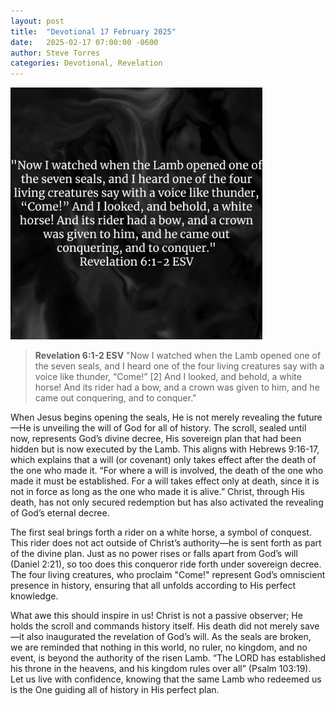 ```yaml
---
layout: post
title:  "Devotional 17 February 2025"
date:   2025-02-17 07:00:00 -0600
author: Steve Torres
categories: Devotional, Revelation
---
```

<img src="https://github.com/ElEsteeb/ElEsteeb.github.io/blob/main/images/devotionals/Rev-6_1-2.jpg?raw=true" alt="Revelation 6:1-2.jpg" style="max-width: 80%; height: auto;">

>**Revelation 6:1-2 ESV**
>"Now I watched when the Lamb opened one of the seven seals, and I heard one of the four living creatures say with a voice like thunder, “Come!” [2] And I looked, and behold, a white horse! And its rider had a bow, and a crown was given to him, and he came out conquering, and to conquer."

When Jesus begins opening the seals, He is not merely revealing the future—He is unveiling the will of God for all of history. The scroll, sealed until now, represents God’s divine decree, His sovereign plan that had been hidden but is now executed by the Lamb. This aligns with Hebrews 9:16-17, which explains that a will (or covenant) only takes effect after the death of the one who made it. “For where a will is involved, the death of the one who made it must be established. For a will takes effect only at death, since it is not in force as long as the one who made it is alive.” Christ, through His death, has not only secured redemption but has also activated the revealing of God’s eternal decree.

The first seal brings forth a rider on a white horse, a symbol of conquest. This rider does not act outside of Christ’s authority—he is sent forth as part of the divine plan. Just as no power rises or falls apart from God’s will (Daniel 2:21), so too does this conqueror ride forth under sovereign decree. The four living creatures, who proclaim "Come!" represent God’s omniscient presence in history, ensuring that all unfolds according to His perfect knowledge.

What awe this should inspire in us! Christ is not a passive observer; He holds the scroll and commands history itself. His death did not merely save—it also inaugurated the revelation of God’s will. As the seals are broken, we are reminded that nothing in this world, no ruler, no kingdom, and no event, is beyond the authority of the risen Lamb. “The LORD has established his throne in the heavens, and his kingdom rules over all” (Psalm 103:19). Let us live with confidence, knowing that the same Lamb who redeemed us is the One guiding all of history in His perfect plan.




<script src="https://www.biblegateway.com/public/link-to-us/tooltips/bglinks.js" type="text/javascript"></script>
<script type="text/javascript">
BGLinks.version = "ESV";
BGLinks.linkVerses();
</script>
